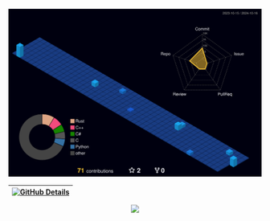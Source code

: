 
![Status](./profile-3d-contrib/profile-night-view.svg)

<div align="center" >

| [![GitHub Details](http://github-profile-summary-cards.vercel.app/api/cards/profile-details?username=Ev3rR3d&theme=cobalt2)](https://github.com/vn7n24fzkq/github-profile-summary-cards) |  
| ----------- |

<a href="https://skillicons.dev"   >
<img src="https://skillicons.dev/icons?i=rust,c,cpp,cs,python,powershell,github,kali,windows,linux,apple,aws,azure" />
</a>
<br />

</div>
